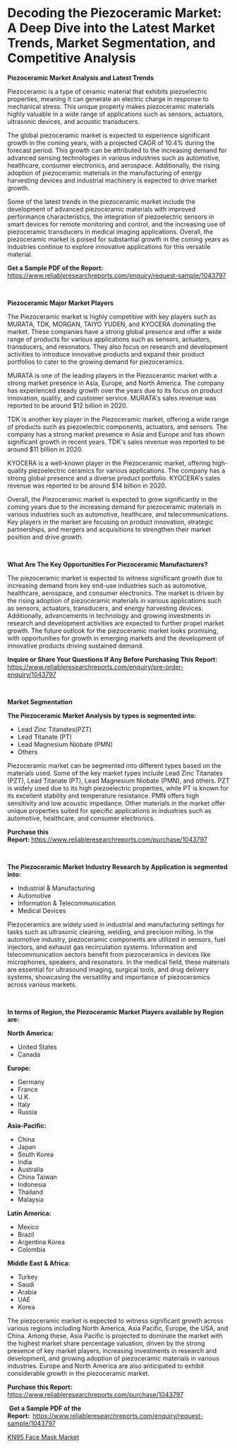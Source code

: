 <p><h1>Decoding the Piezoceramic Market: A Deep Dive into the Latest Market Trends, Market Segmentation, and Competitive Analysis</h1></p><p><strong>Piezoceramic Market Analysis and Latest Trends</strong></p>
<p><p>Piezoceramic is a type of ceramic material that exhibits piezoelectric properties, meaning it can generate an electric charge in response to mechanical stress. This unique property makes piezoceramic materials highly valuable in a wide range of applications such as sensors, actuators, ultrasonic devices, and acoustic transducers.</p><p>The global piezoceramic market is expected to experience significant growth in the coming years, with a projected CAGR of 10.4% during the forecast period. This growth can be attributed to the increasing demand for advanced sensing technologies in various industries such as automotive, healthcare, consumer electronics, and aerospace. Additionally, the rising adoption of piezoceramic materials in the manufacturing of energy harvesting devices and industrial machinery is expected to drive market growth.</p><p>Some of the latest trends in the piezoceramic market include the development of advanced piezoceramic materials with improved performance characteristics, the integration of piezoelectric sensors in smart devices for remote monitoring and control, and the increasing use of piezoceramic transducers in medical imaging applications. Overall, the piezoceramic market is poised for substantial growth in the coming years as industries continue to explore innovative applications for this versatile material.</p></p>
<p><strong>Get a Sample PDF of the Report:&nbsp;</strong> <a href="https://www.reliableresearchreports.com/enquiry/request-sample/1043797">https://www.reliableresearchreports.com/enquiry/request-sample/1043797</a></p>
<p>&nbsp;</p>
<p><strong>Piezoceramic Major Market Players</strong></p>
<p><p>The Piezoceramic market is highly competitive with key players such as MURATA, TDK, MORGAN, TAIYO YUDEN, and KYOCERA dominating the market. These companies have a strong global presence and offer a wide range of products for various applications such as sensors, actuators, transducers, and resonators. They also focus on research and development activities to introduce innovative products and expand their product portfolios to cater to the growing demand for piezoceramics.</p><p>MURATA is one of the leading players in the Piezoceramic market with a strong market presence in Asia, Europe, and North America. The company has experienced steady growth over the years due to its focus on product innovation, quality, and customer service. MURATA's sales revenue was reported to be around $12 billion in 2020.</p><p>TDK is another key player in the Piezoceramic market, offering a wide range of products such as piezoelectric components, actuators, and sensors. The company has a strong market presence in Asia and Europe and has shown significant growth in recent years. TDK's sales revenue was reported to be around $11 billion in 2020.</p><p>KYOCERA is a well-known player in the Piezoceramic market, offering high-quality piezoelectric ceramics for various applications. The company has a strong global presence and a diverse product portfolio. KYOCERA's sales revenue was reported to be around $14 billion in 2020.</p><p>Overall, the Piezoceramic market is expected to grow significantly in the coming years due to the increasing demand for piezoceramic materials in various industries such as automotive, healthcare, and telecommunications. Key players in the market are focusing on product innovation, strategic partnerships, and mergers and acquisitions to strengthen their market position and drive growth.</p></p>
<p>&nbsp;</p>
<p><strong>What Are The Key Opportunities For Piezoceramic Manufacturers?</strong></p>
<p><p>The piezoceramic market is expected to witness significant growth due to increasing demand from key end-use industries such as automotive, healthcare, aerospace, and consumer electronics. The market is driven by the rising adoption of piezoceramic materials in various applications such as sensors, actuators, transducers, and energy harvesting devices. Additionally, advancements in technology and growing investments in research and development activities are expected to further propel market growth. The future outlook for the piezoceramic market looks promising, with opportunities for growth in emerging markets and the development of innovative products driving sustained demand.</p></p>
<p><strong>Inquire or Share Your Questions If Any Before Purchasing This Report:</strong> <a href="https://www.reliableresearchreports.com/enquiry/pre-order-enquiry/1043797">https://www.reliableresearchreports.com/enquiry/pre-order-enquiry/1043797</a></p>
<p>&nbsp;</p>
<p><strong>Market Segmentation</strong></p>
<p><strong>The Piezoceramic Market Analysis by types is segmented into:</strong></p>
<p><ul><li>Lead Zinc Titanates(PZT)</li><li>Lead Titanate (PT)</li><li>Lead Magnesium Niobate (PMN)</li><li>Others</li></ul></p>
<p><p>Piezoceramic market can be segmented into different types based on the materials used. Some of the key market types include Lead Zinc Titanates (PZT), Lead Titanate (PT), Lead Magnesium Niobate (PMN), and others. PZT is widely used due to its high piezoelectric properties, while PT is known for its excellent stability and temperature resistance. PMN offers high sensitivity and low acoustic impedance. Other materials in the market offer unique properties suited for specific applications in industries such as automotive, healthcare, and consumer electronics.</p></p>
<p><strong>Purchase this Report:&nbsp;</strong><a href="https://www.reliableresearchreports.com/purchase/1043797">https://www.reliableresearchreports.com/purchase/1043797</a></p>
<p>&nbsp;</p>
<p><strong>The Piezoceramic Market Industry Research by Application is segmented into:</strong></p>
<p><ul><li>Industrial & Manufacturing</li><li>Automotive</li><li>Information & Telecommunication</li><li>Medical Devices</li></ul></p>
<p><p>Piezoceramics are widely used in industrial and manufacturing settings for tasks such as ultrasonic cleaning, welding, and precision milling. In the automotive industry, piezoceramic components are utilized in sensors, fuel injectors, and exhaust gas recirculation systems. Information and telecommunication sectors benefit from piezoceramics in devices like microphones, speakers, and resonators. In the medical field, these materials are essential for ultrasound imaging, surgical tools, and drug delivery systems, showcasing the versatility and importance of piezoceramics across various markets.</p></p>
<p>&nbsp;</p>
<p><strong>In terms of Region, the Piezoceramic Market Players available by Region are:</strong></p>
<p>
    <p> <strong> North America: </strong>
        <ul>
            <li>United States</li>
            <li>Canada</li>
        </ul>
        </p> 
    <p> <strong> Europe: </strong>
        <ul>
            <li>Germany</li>
            <li>France</li>
            <li>U.K.</li>
            <li>Italy</li>
            <li>Russia</li>
        </ul>
        </p> 
    <p> <strong> Asia-Pacific: </strong>
        <ul>
            <li>China</li>
            <li>Japan</li>
            <li>South Korea</li>
            <li>India</li>
            <li>Australia</li>
            <li>China Taiwan</li>
            <li>Indonesia</li>
            <li>Thailand</li>
            <li>Malaysia</li>
        </ul>
        </p> 
    <p> <strong> Latin America: </strong>
        <ul>
            <li>Mexico</li>
            <li>Brazil</li>
            <li>Argentina Korea</li>
            <li>Colombia</li>
        </ul>
        </p> 
    <p> <strong> Middle East & Africa: </strong>
        <ul>
            <li>Turkey</li>
            <li>Saudi</li>
            <li>Arabia</li>
            <li>UAE</li>
            <li>Korea</li>
        </ul>
    </p>
    </p>
<p><p>The piezoceramic market is expected to witness significant growth across various regions including North America, Asia Pacific, Europe, the USA, and China. Among these, Asia Pacific is projected to dominate the market with the highest market share percentage valuation, driven by the strong presence of key market players, increasing investments in research and development, and growing adoption of piezoceramic materials in various industries. Europe and North America are also anticipated to exhibit considerable growth in the piezoceramic market.</p></p>
<p><strong>Purchase this Report: </strong><a href="https://www.reliableresearchreports.com/purchase/1043797">https://www.reliableresearchreports.com/purchase/1043797</a></p>
<p>&nbsp;<strong>Get a Sample PDF of the Report:&nbsp;&nbsp;</strong><a href="https://www.reliableresearchreports.com/enquiry/request-sample/1043797">https://www.reliableresearchreports.com/enquiry/request-sample/1043797</a></p>
<p><strong></strong></p>
<p><p><a href="https://invited-way-688.notion.site/KN95-Face-Mask-Market-Research-Report-Unlocks-Analysis-on-the-Market-Financial-Status-Market-Size--de44661a53804710b20780b69cd583a1">KN95 Face Mask Market</a></p></p>